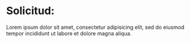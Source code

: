 #  Solicitud:

Lorem ipsum dolor sit amet, consectetur adipisicing elit, sed do eiusmod tempor incididunt ut labore et dolore magna aliqua.
